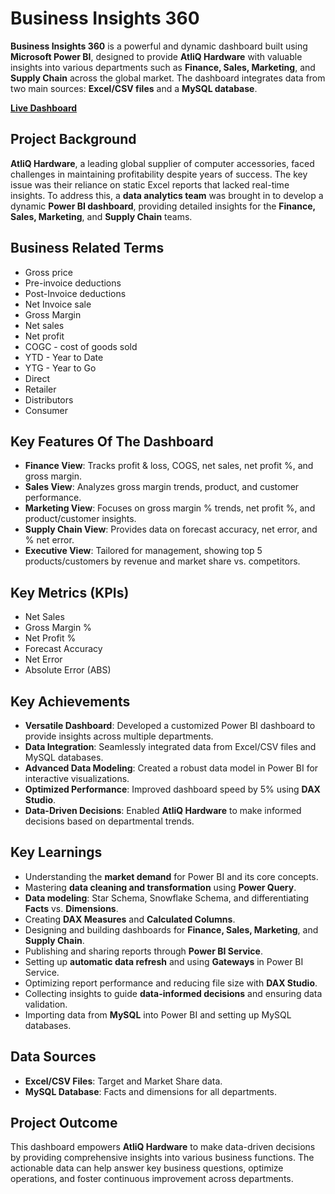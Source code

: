 # **Business Insights 360**

**Business Insights 360** is a powerful and dynamic dashboard built using **Microsoft Power BI**, designed to provide **AtliQ Hardware** with valuable insights into various departments such as **Finance, Sales, Marketing**, and **Supply Chain** across the global market. The dashboard integrates data from two main sources: **Excel/CSV files** and a **MySQL database**.

**[Live Dashboard](http://surl.li/yzbmzr)**  


## **Project Background**

**AtliQ Hardware**, a leading global supplier of computer accessories, faced challenges in maintaining profitability despite years of success. The key issue was their reliance on static Excel reports that lacked real-time insights. To address this, a **data analytics team** was brought in to develop a dynamic **Power BI dashboard**, providing detailed insights for the **Finance, Sales, Marketing**, and **Supply Chain** teams.


## **Business Related Terms**

- Gross price
- Pre-invoice deductions
- Post-Invoice deductions
- Net Invoice sale
- Gross Margin
- Net sales
- Net profit
- COGC - cost of goods sold
- YTD - Year to Date
- YTG - Year to Go
- Direct
- Retailer
- Distributors
- Consumer


## **Key Features Of The Dashboard**

- **Finance View**: Tracks profit & loss, COGS, net sales, net profit %, and gross margin.
- **Sales View**: Analyzes gross margin trends, product, and customer performance.
- **Marketing View**: Focuses on gross margin % trends, net profit %, and product/customer insights.
- **Supply Chain View**: Provides data on forecast accuracy, net error, and % net error.
- **Executive View**: Tailored for management, showing top 5 products/customers by revenue and market share vs. competitors.


## **Key Metrics (KPIs)**

- Net Sales  
- Gross Margin %  
- Net Profit %  
- Forecast Accuracy  
- Net Error  
- Absolute Error (ABS)


## **Key Achievements**

- **Versatile Dashboard**: Developed a customized Power BI dashboard to provide insights across multiple departments.
- **Data Integration**: Seamlessly integrated data from Excel/CSV files and MySQL databases.
- **Advanced Data Modeling**: Created a robust data model in Power BI for interactive visualizations.
- **Optimized Performance**: Improved dashboard speed by 5% using **DAX Studio**.
- **Data-Driven Decisions**: Enabled **AtliQ Hardware** to make informed decisions based on departmental trends.


## **Key Learnings**

- Understanding the **market demand** for Power BI and its core concepts.
- Mastering **data cleaning and transformation** using **Power Query**.
- **Data modeling**: Star Schema, Snowflake Schema, and differentiating **Facts** vs. **Dimensions**.
- Creating **DAX Measures** and **Calculated Columns**.
- Designing and building dashboards for **Finance, Sales, Marketing**, and **Supply Chain**.
- Publishing and sharing reports through **Power BI Service**.
- Setting up **automatic data refresh** and using **Gateways** in Power BI Service.
- Optimizing report performance and reducing file size with **DAX Studio**.
- Collecting insights to guide **data-informed decisions** and ensuring data validation.
- Importing data from **MySQL** into Power BI and setting up MySQL databases.


## **Data Sources**

- **Excel/CSV Files**: Target and Market Share data.
- **MySQL Database**: Facts and dimensions for all departments.


## **Project Outcome**

This dashboard empowers **AtliQ Hardware** to make data-driven decisions by providing comprehensive insights into various business functions. The actionable data can help answer key business questions, optimize operations, and foster continuous improvement across departments.
